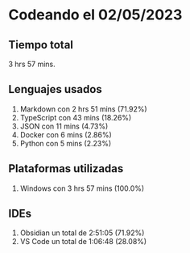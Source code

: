 # Codeando el 02/05/2023

## Tiempo total
3 hrs 57 mins.

## Lenguajes usados
1. Markdown con 2 hrs 51 mins (71.92%)
1. TypeScript con 43 mins (18.26%)
1. JSON con 11 mins (4.73%)
1. Docker con 6 mins (2.86%)
1. Python con 5 mins (2.23%)

## Plataformas utilizadas
1. Windows con 3 hrs 57 mins (100.0%)

## IDEs
1. Obsidian un total de 2:51:05 (71.92%)
1. VS Code un total de 1:06:48 (28.08%)

